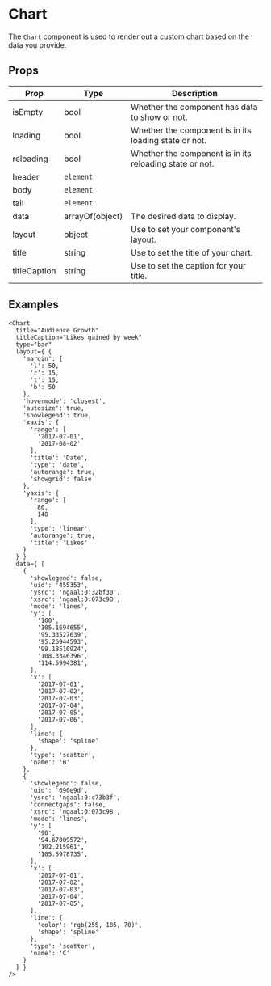 # Chart

The `Chart` component is used to render out a custom chart based on the data you provide.

## Props

| Prop | Type | Description |
| ---- | ---- | ----------- |
| isEmpty | bool | Whether the component has data to show or not. |
| loading | bool | Whether the component is in its loading state or not. |
| reloading | bool | Whether the component is in its reloading state or not. |
| header | `element` || `arrayOf(element)` | `this.props.header` will be rendered here. Use header if you don't want your element to disappear during reload. |
| body | `element` || `arrayOf(element)` | `this.props.children` will be rendered here. The inner content will be hidden by the `Reloader`. |
| tail | `element` || `arrayOf(element)` | `this.props.tail` will be rendered here. The inner content will be hidden by the `Reloader`. |
| data | arrayOf(object) | The desired data to display. |
| layout | object | Use to set your component's layout. |
| title | string | Use to set the title of your chart. |
| titleCaption | string | Use to set the caption for your title. |

## Examples

```
<Chart
  title="Audience Growth"
  titleCaption="Likes gained by week"
  type="bar"
  layout={ {
    'margin': {
      'l': 50,
      'r': 15,
      't': 15,
      'b': 50
    },
    'hovermode': 'closest',
    'autosize': true,
    'showlegend': true,
    'xaxis': {
      'range': [
        '2017-07-01',
        '2017-08-02'
      ],
      'title': 'Date',
      'type': 'date',
      'autorange': true,
      'showgrid': false
    },
    'yaxis': {
      'range': [
        80,
        140
      ],
      'type': 'linear',
      'autorange': true,
      'title': 'Likes'
    }
  } }
  data={ [
    {
      'showlegend': false,
      'uid': '455353',
      'ysrc': 'ngaal:0:32bf30',
      'xsrc': 'ngaal:0:073c98',
      'mode': 'lines',
      'y': [
        '100',
        '105.1694655',
        '95.33527639',
        '95.26944593',
        '99.18510924',
        '108.3346396',
        '114.5994381',
      ],
      'x': [
        '2017-07-01',
        '2017-07-02',
        '2017-07-03',
        '2017-07-04',
        '2017-07-05',
        '2017-07-06',
      ],
      'line': {
        'shape': 'spline'
      },
      'type': 'scatter',
      'name': 'B'
    },
    {
      'showlegend': false,
      'uid': '690e9d',
      'ysrc': 'ngaal:0:c73b3f',
      'connectgaps': false,
      'xsrc': 'ngaal:0:073c98',
      'mode': 'lines',
      'y': [
        '90',
        '94.67009572',
        '102.215961',
        '105.5978735',
      ],
      'x': [
        '2017-07-01',
        '2017-07-02',
        '2017-07-03',
        '2017-07-04',
        '2017-07-05',
      ],
      'line': {
        'color': 'rgb(255, 185, 70)',
        'shape': 'spline'
      },
      'type': 'scatter',
      'name': 'C'
    }
  ] }
/>
```
